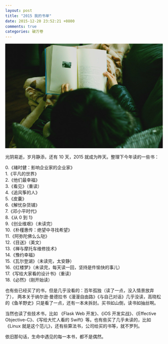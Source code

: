 ```yaml
---
layout: post
title: "2015 我的书单"
date: 2015-12-20 23:52:21 +0800
comments: true
categories: 破万卷
---
```

![2015 我的书单](/images/2015-wo-de-shu-dan/0.jpg)

光阴易逝，岁月静添，还有 10 天，2015 就成为昨天。整理下今年读的一些书：

0.《褚时健：影响企业家的企业家》    
1.《平凡的世界》  
2.《他们最幸福》  
3.《看见》（重读）  
4.《追风筝的人》  
5.《皮囊》  
6.《解忧杂货铺》  
7.《邓小平时代》  
8.《从 0 到 1》  
9.《创业维艰》（未读完）  
10.《朴槿惠传：绝望中寻找希望》      
11.《阿弥陀佛么么哒》  
12.《目送》（美文）  
13.《禅与摩托车维修技术》  
14.《豫约幸福》  
15.《瓦尔登湖》（未读完，太安静）  
16.《红楼梦》（未读完，每天读一回，坚持是件愉快的事儿）  
17.《写给大家看的设计书》（重读）  
18.《必然》（刚开始读）  

也有些已经买了的书，但是几乎没看的：百年孤独（读了一点，没入情景放弃了）， 
两本关于纳尔逊·曼德拉书《漫漫自由路》《与自己对话》几乎没读，高晓松的《鱼羊野史》只是看了一点，还有一本未拆封。买书如山倒，读书如抽丝啊。  

当然也读了些技术书，比如 《Flask Web 开发》、《iOS 开发实战》、《Effective Objective-C》、《写给大忙人看的 Swift》等。也有些买了几乎未读的，比如《Linux 就是这个范儿》，还有些算法书，公司给买的书等，就不罗列。

依旧那句话，生命中遇见的每一本书，都不是偶然。

